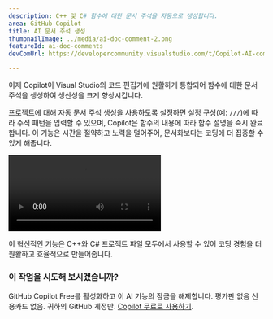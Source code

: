 ```yaml
---
description: C++ 및 C# 함수에 대한 문서 주석을 자동으로 생성합니다.
area: GitHub Copilot
title: AI 문서 주석 생성
thumbnailImage: ../media/ai-doc-comment-2.png
featureId: ai-doc-comments
devComUrl: https://developercommunity.visualstudio.com/t/Copilot-AI-comment-generation-on-method/10744262

---
```



이제 Copilot이 Visual Studio의 코드 편집기에 원활하게 통합되어 함수에 대한 문서 주석을 생성하여 생산성을 크게 향상시킵니다.

프로젝트에 대해 자동 문서 주석 생성을 사용하도록 설정하면 설정 구성(예: `///`)에 따라 주석 패턴을 입력할 수 있으며, Copilot은 함수의 내용에 따라 함수 설명을 즉시 완료합니다. 이 기능은 시간을 절약하고 노력을 덜어주어, 문서화보다는 코딩에 더 집중할 수 있게 해줍니다.

![AI 문서 주석](../media/ai-doc-comments-2.mp4)

이 혁신적인 기능은 C++와 C# 프로젝트 파일 모두에서 사용할 수 있어 코딩 경험을 더 원활하고 효율적으로 만들어줍니다.

### 이 작업을 시도해 보시겠습니까?
GitHub Copilot Free를 활성화하고 이 AI 기능의 잠금을 해제합니다.
평가판 없음 신용카드 없음. 귀하의 GitHub 계정만. [Copilot 무료로 사용하기](https://github.com/settings/copilot).
